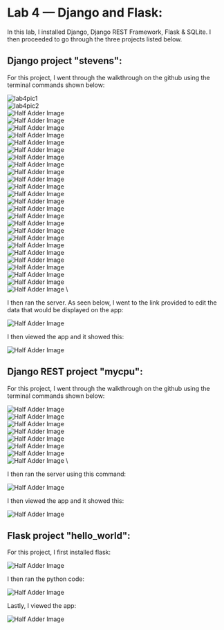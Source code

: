 # Lab 4 — Django and Flask:
In this lab, I installed Django, Django REST Framework, Flask & SQLite. I then proceeded to go through the three projects listed below.

## Django project "stevens":
For this project, I went through the walkthrough on the github using the terminal commands shown below:

![lab4pic1](https://github.com/josephs1/josephs1.github.io/blob/main/CPE%20322/Labs/Assets/lab4pic1.png) \
![lab4pic2](https://github.com/josephs1/josephs1.github.io/blob/main/CPE%20322/Labs/Assets/lab4pic2.png) \
![Half Adder Image](https://github.com/josephs1/josephs1.github.io/blob/main/CPE%20322/Labs/Assets/lab4pic3.png) \
![Half Adder Image](https://github.com/josephs1/josephs1.github.io/blob/main/CPE%20322/Labs/Assets/lab4pic4.png) \
![Half Adder Image](https://github.com/josephs1/josephs1.github.io/blob/main/CPE%20322/Labs/Assets/lab4pic5.png) \
![Half Adder Image](https://github.com/josephs1/josephs1.github.io/blob/main/CPE%20322/Labs/Assets/lab4pic6.png) \
![Half Adder Image](https://github.com/josephs1/josephs1.github.io/blob/main/CPE%20322/Labs/Assets/lab4pic7.png) \
![Half Adder Image](https://github.com/josephs1/josephs1.github.io/blob/main/CPE%20322/Labs/Assets/lab4pic8.png) \
![Half Adder Image](https://github.com/josephs1/josephs1.github.io/blob/main/CPE%20322/Labs/Assets/lab4pic9.png) \
![Half Adder Image](https://github.com/josephs1/josephs1.github.io/blob/main/CPE%20322/Labs/Assets/lab4pic10.png) \
![Half Adder Image](https://github.com/josephs1/josephs1.github.io/blob/main/CPE%20322/Labs/Assets/lab4pic11.png) \
![Half Adder Image](https://github.com/josephs1/josephs1.github.io/blob/main/CPE%20322/Labs/Assets/lab4pic12.png) \
![Half Adder Image](https://github.com/josephs1/josephs1.github.io/blob/main/CPE%20322/Labs/Assets/lab4pic13.png) \
![Half Adder Image](https://github.com/josephs1/josephs1.github.io/blob/main/CPE%20322/Labs/Assets/lab4pic14.png) \
![Half Adder Image](https://github.com/josephs1/josephs1.github.io/blob/main/CPE%20322/Labs/Assets/lab4pic15.png) \
![Half Adder Image](https://github.com/josephs1/josephs1.github.io/blob/main/CPE%20322/Labs/Assets/lab4pic16.png) \
![Half Adder Image](https://github.com/josephs1/josephs1.github.io/blob/main/CPE%20322/Labs/Assets/lab4pic17.png) \
![Half Adder Image](https://github.com/josephs1/josephs1.github.io/blob/main/CPE%20322/Labs/Assets/lab4pic18.png) \
![Half Adder Image](https://github.com/josephs1/josephs1.github.io/blob/main/CPE%20322/Labs/Assets/lab4pic19.png) \
![Half Adder Image](https://github.com/josephs1/josephs1.github.io/blob/main/CPE%20322/Labs/Assets/lab4pic20.png) \
![Half Adder Image](https://github.com/josephs1/josephs1.github.io/blob/main/CPE%20322/Labs/Assets/lab4pic21.png) \
![Half Adder Image](https://github.com/josephs1/josephs1.github.io/blob/main/CPE%20322/Labs/Assets/lab4pic22.png) \
![Half Adder Image](https://github.com/josephs1/josephs1.github.io/blob/main/CPE%20322/Labs/Assets/lab4pic23.png) \
![Half Adder Image](https://github.com/josephs1/josephs1.github.io/blob/main/CPE%20322/Labs/Assets/lab4pic24.png) \
![Half Adder Image](https://github.com/josephs1/josephs1.github.io/blob/main/CPE%20322/Labs/Assets/lab4pic25.png) \
![Half Adder Image](https://github.com/josephs1/josephs1.github.io/blob/main/CPE%20322/Labs/Assets/lab4pic26.png) \
![Half Adder Image](https://github.com/josephs1/josephs1.github.io/blob/main/CPE%20322/Labs/Assets/lab4pic27.png) \

I then ran the server. As seen below, I went to the link provided to edit the data that would be displayed on the app:

![Half Adder Image](https://github.com/josephs1/josephs1.github.io/blob/main/CPE%20322/Labs/Assets/lab4pic28.png)

I then viewed the app and it showed this:

![Half Adder Image](https://github.com/josephs1/josephs1.github.io/blob/main/CPE%20322/Labs/Assets/lab4pic29.png)

## Django REST project "mycpu":
For this project, I went through the walkthrough on the github using the terminal commands shown below:

![Half Adder Image](https://github.com/josephs1/josephs1.github.io/blob/main/CPE%20322/Labs/Assets/lab4pic30.png) \
![Half Adder Image](https://github.com/josephs1/josephs1.github.io/blob/main/CPE%20322/Labs/Assets/lab4pic31.png) \
![Half Adder Image](https://github.com/josephs1/josephs1.github.io/blob/main/CPE%20322/Labs/Assets/lab4pic32.png) \
![Half Adder Image](https://github.com/josephs1/josephs1.github.io/blob/main/CPE%20322/Labs/Assets/lab4pic33.png) \
![Half Adder Image](https://github.com/josephs1/josephs1.github.io/blob/main/CPE%20322/Labs/Assets/lab4pic34.png) \
![Half Adder Image](https://github.com/josephs1/josephs1.github.io/blob/main/CPE%20322/Labs/Assets/lab4pic35.png) \
![Half Adder Image](https://github.com/josephs1/josephs1.github.io/blob/main/CPE%20322/Labs/Assets/lab4pic36.png) \
![Half Adder Image](https://github.com/josephs1/josephs1.github.io/blob/main/CPE%20322/Labs/Assets/lab4pic37.png) \

I then ran the server using this command:

![Half Adder Image](https://github.com/josephs1/josephs1.github.io/blob/main/CPE%20322/Labs/Assets/lab4pic38.png)

I then viewed the app and it showed this:

![Half Adder Image](https://github.com/josephs1/josephs1.github.io/blob/main/CPE%20322/Labs/Assets/lab4pic39.png)

## Flask project "hello_world":
For this project, I first installed flask:

![Half Adder Image](https://github.com/josephs1/josephs1.github.io/blob/main/CPE%20322/Labs/Assets/lab4pic40.png)

I then ran the python code:

![Half Adder Image](https://github.com/josephs1/josephs1.github.io/blob/main/CPE%20322/Labs/Assets/lab4pic41.png)

Lastly, I viewed the app:

![Half Adder Image](https://github.com/josephs1/josephs1.github.io/blob/main/CPE%20322/Labs/Assets/lab4pic42.png)

